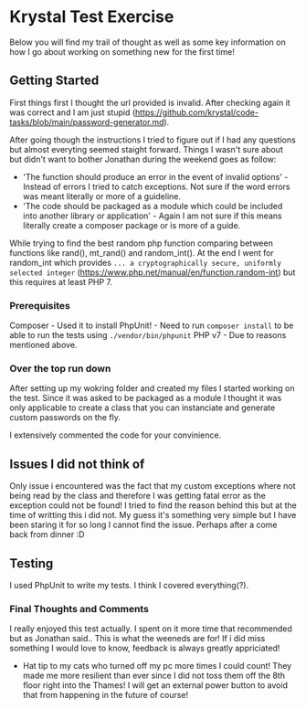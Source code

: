 # Krystal Test Exercise

Below you will find my trail of thought as well as some key information on how I go about working on something new for the first time!

## Getting Started

First things first I thought the url provided is invalid. After checking again it was correct and I am just stupid (https://github.com/krystal/code-tasks/blob/main/password-generator.md).

After going though the instructions I tried to figure out if I had any questions but almost everyting seemed staight forward. Things I wasn't sure about but didn't want to bother Jonathan during the weekend goes as follow:

- 'The function should produce an error in the event of invalid options' - Instead of errors I tried to catch exceptions. Not sure if the word errors was meant literally or more of a guideline.
- 'The code should be packaged as a module which could be included into another library or application' - Again I am not sure if this means literally create a composer package or is more of a guide.

While trying to find the best random php function comparing between functions like rand(), mt_rand() and random_int(). At the end I went for random_int which provides `... a cryptographically secure, uniformly selected integer` (https://www.php.net/manual/en/function.random-int) but this requires at least PHP 7. 

### Prerequisites

Composer - Used it to install PhpUnit! - Need to run `composer install` to be able to run the tests using `./vendor/bin/phpunit`
PHP v7 - Due to reasons mentioned above.

### Over the top run down

After setting up my wokring folder and created my files I started working on the test. Since it was asked to be packaged as a module I thought it was only applicable to create a class that you can instanciate and generate custom passwords on the fly.

I extensively commented the code for your convinience.

## Issues I did not think of

Only issue i encountered was the fact that my custom exceptions where not being read by the class and therefore I was getting fatal error as the exception could not be found! I tried to find the reason behind this but at the time of writting this i did not. My guess it's something very simple but I have been staring it for so long I cannot find the issue. Perhaps after a come back from dinner :D

## Testing

I used PhpUnit to write my tests. I think I covered everything(?). 

### Final Thoughts and Comments

I really enjoyed this test actually. I spent on it more time that recommended but as Jonathan said.. This is what the weeneds are for! If i did miss something I would love to know, feedback is always greatly appriciated!

  - Hat tip to my cats who turned off my pc more times I could count! They made me more resilient than ever since I did not toss them off the 8th floor right into the Thames! I will get an external power button to avoid that from happening in the future of course!
